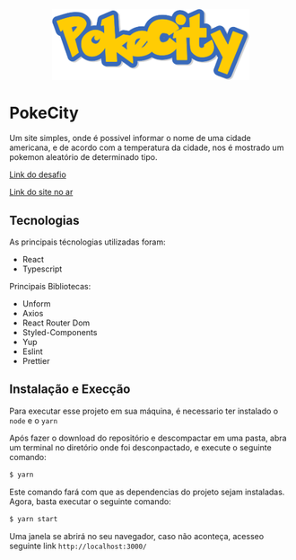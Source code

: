 <p align="center">
  <img src="/src/assets/logo.png" alt="logo" title="logo"  width="70%">
</p>

# PokeCity

Um site simples, onde é possivel informar o nome de uma cidade americana, e de acordo com a temperatura da cidade, nos é mostrado um pokemon aleatório de determinado tipo.

[Link do desafio](https://gitlab.com/enviabybus/weather-pokemon-test/-/tree/master/developer)

[Link do site no ar](https://awesome-bohr-63b7da.netlify.app/)

## Tecnologias

As principais técnologias utilizadas foram:

- React
- Typescript

Principais Bibliotecas:

- Unform
- Axios
- React Router Dom
- Styled-Components
- Yup
- Eslint
- Prettier

## Instalação e Execção

Para executar esse projeto em sua máquina, é necessario ter instalado o `node` e o `yarn`

Após fazer o download do repositório e descompactar em uma pasta, abra um terminal no diretório onde foi desconpactado, e execute o seguinte comando:

```sh
$ yarn
```

Este comando fará com que as dependencias do projeto sejam instaladas.
Agora, basta executar o seguinte comando:

```sh
$ yarn start
```

Uma janela se abrirá no seu navegador, caso não aconteça, acesseo seguinte link `http://localhost:3000/`
